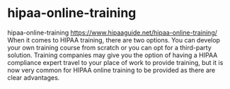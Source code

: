 # hipaa-online-training
hipaa-online-training https://www.hipaaguide.net/hipaa-online-training/ When it comes to HIPAA training, there are two options. You can develop your own training course from scratch or you can opt for a third-party solution. Training companies may give you the option of having a HIPAA compliance expert travel to your place of work to provide training, but it is now very common for HIPAA online training to be provided as there are clear advantages.
